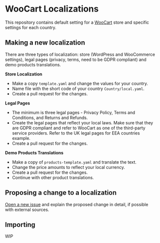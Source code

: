 # WooCart Localizations

This repository contains default setting for a [WooCart](https://woocart.com/) store and specific settings for each country.

## Making a new localization

There are three types of localization: store (WordPress and WooCommerce settings), legal pages (privacy, terms, need to be GDPR compliant) and demo products translations.

**Store Localization**

- Make a copy `template.yaml` and change the values for your country.
- Name file with the short code of your country `Country/local.yaml`.
- Create a pull request for the changes.

**Legal Pages**

- The minimum is three legal pages - Privacy Policy, Terms and Conditions, and Returns and Refunds. 
- Create the legal pages that reflect your local laws. Make sure that they are GDPR compliant and refer to WooCart as one of the third-party service providers. Refer to the UK legal pages for EEA countries example.
- Create a pull request for the changes.

**Demo Products Translations**

- Make a copy of `products-template.yaml` and translate the text.
- Change the price amounts to reflect your local currency.  
- Create a pull request for the changes.
- Continue with other product translations.

## Proposing a change to a localization

[Open a new issue](https://github.com/woocart/localizations/issues) and explain the proposed change in detail, if possible with external sources. 

## Importing

WIP

